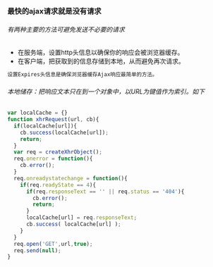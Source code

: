 ### 最快的ajax请求就是没有请求
###### 有两种主要的方法可避免发送不必要的请求
* 在服务端，设置http头信息以确保你的响应会被浏览器缓存。
* 在客户端，把获取到的信息存储到本地，从而避免再次请求。

````txt
设置Expires头信息是确保浏览器缓存Ajax响应最简单的方法。
````
###### 本地储存：把响应文本只在到一个对象中，以URL为键值作为索引。如下
````javascript
var localCache = {}
function xhrRequest(url, cb){
  if(localCache[url]){
    cb.success(localCache[url]);
    return;
  }
  var req = createXhrObject();
  req.onerror = function(){
    cb.error();
  }
  req.onreadystatechange = function(){
    if(req.readyState == 4){
      if(req.responseText == '' || req.status == '404'){
        cb.error();
        return;
      }
      localCache[url] = req.responseText;
      cb.success( localCache[url] );
    }
  }
  req.open('GET',url,true);
  req.send(null);
}
````

